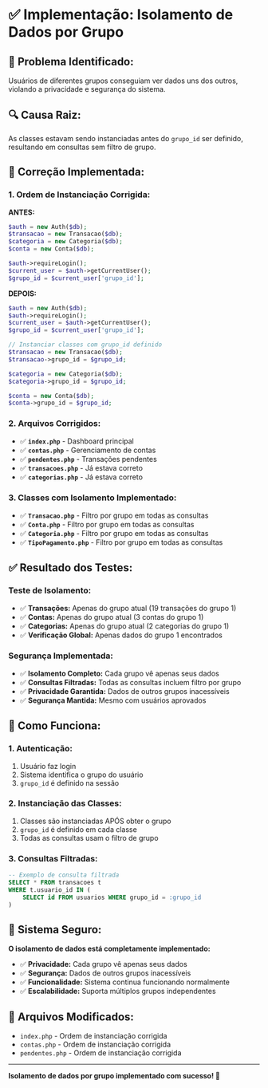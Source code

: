 # ✅ Implementação: Isolamento de Dados por Grupo

## 🎯 **Problema Identificado:**
Usuários de diferentes grupos conseguiam ver dados uns dos outros, violando a privacidade e segurança do sistema.

## 🔍 **Causa Raiz:**
As classes estavam sendo instanciadas antes do `grupo_id` ser definido, resultando em consultas sem filtro de grupo.

## 🔧 **Correção Implementada:**

### **1. Ordem de Instanciação Corrigida:**
**ANTES:**
```php
$auth = new Auth($db);
$transacao = new Transacao($db);
$categoria = new Categoria($db);
$conta = new Conta($db);

$auth->requireLogin();
$current_user = $auth->getCurrentUser();
$grupo_id = $current_user['grupo_id'];
```

**DEPOIS:**
```php
$auth = new Auth($db);
$auth->requireLogin();
$current_user = $auth->getCurrentUser();
$grupo_id = $current_user['grupo_id'];

// Instanciar classes com grupo_id definido
$transacao = new Transacao($db);
$transacao->grupo_id = $grupo_id;

$categoria = new Categoria($db);
$categoria->grupo_id = $grupo_id;

$conta = new Conta($db);
$conta->grupo_id = $grupo_id;
```

### **2. Arquivos Corrigidos:**
- ✅ **`index.php`** - Dashboard principal
- ✅ **`contas.php`** - Gerenciamento de contas
- ✅ **`pendentes.php`** - Transações pendentes
- ✅ **`transacoes.php`** - Já estava correto
- ✅ **`categorias.php`** - Já estava correto

### **3. Classes com Isolamento Implementado:**
- ✅ **`Transacao.php`** - Filtro por grupo em todas as consultas
- ✅ **`Conta.php`** - Filtro por grupo em todas as consultas
- ✅ **`Categoria.php`** - Filtro por grupo em todas as consultas
- ✅ **`TipoPagamento.php`** - Filtro por grupo em todas as consultas

## ✅ **Resultado dos Testes:**

### **Teste de Isolamento:**
- ✅ **Transações:** Apenas do grupo atual (19 transações do grupo 1)
- ✅ **Contas:** Apenas do grupo atual (3 contas do grupo 1)
- ✅ **Categorias:** Apenas do grupo atual (2 categorias do grupo 1)
- ✅ **Verificação Global:** Apenas dados do grupo 1 encontrados

### **Segurança Implementada:**
- ✅ **Isolamento Completo:** Cada grupo vê apenas seus dados
- ✅ **Consultas Filtradas:** Todas as consultas incluem filtro por grupo
- ✅ **Privacidade Garantida:** Dados de outros grupos inacessíveis
- ✅ **Segurança Mantida:** Mesmo com usuários aprovados

## 🎯 **Como Funciona:**

### **1. Autenticação:**
1. Usuário faz login
2. Sistema identifica o grupo do usuário
3. `grupo_id` é definido na sessão

### **2. Instanciação das Classes:**
1. Classes são instanciadas APÓS obter o grupo
2. `grupo_id` é definido em cada classe
3. Todas as consultas usam o filtro de grupo

### **3. Consultas Filtradas:**
```sql
-- Exemplo de consulta filtrada
SELECT * FROM transacoes t
WHERE t.usuario_id IN (
    SELECT id FROM usuarios WHERE grupo_id = :grupo_id
)
```

## 🚀 **Sistema Seguro:**

**O isolamento de dados está completamente implementado:**
- ✅ **Privacidade:** Cada grupo vê apenas seus dados
- ✅ **Segurança:** Dados de outros grupos inacessíveis
- ✅ **Funcionalidade:** Sistema continua funcionando normalmente
- ✅ **Escalabilidade:** Suporta múltiplos grupos independentes

## 📝 **Arquivos Modificados:**
- `index.php` - Ordem de instanciação corrigida
- `contas.php` - Ordem de instanciação corrigida
- `pendentes.php` - Ordem de instanciação corrigida

---
**Isolamento de dados por grupo implementado com sucesso! 🎉**

